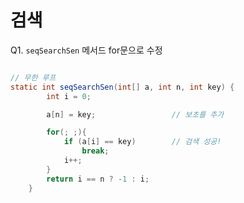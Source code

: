 # 검색

Q1. `seqSearchSen` 메서드 for문으로 수정

~~~java

// 무한 루프
static int seqSearchSen(int[] a, int n, int key) {
        int i = 0;

        a[n] = key;                 // 보초를 추가

        for(; ;){
            if (a[i] == key)        // 검색 성공!
                break;
            i++;
        }
        return i == n ? -1 : i;
    }
~~~